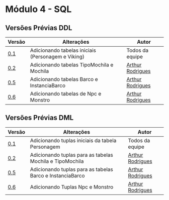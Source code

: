 # Módulo 4 - SQL

## Versões Prévias DDL

| Versão | Alterações | Autor | 
| ------ | ---------- | ----- |
| [0.1](ddl/ddl-v0.1.sql) | Adicionando tabelas iniciais (Personagem e Viking) | Todos da equipe |
| [0.2](ddl/ddl-v0.2.sql) | Adicionando tabelas TipoMochila e Mochila | [Arthur Rodrigues](https://github.com/arthurarp) |
| [0.5](ddl/ddl-v0.5.sql) | Adicionando tabelas Barco e InstanciaBarco | [Arthur Rodrigues](https://github.com/arthurarp) |
| [0.6](ddl/ddl-v0.6.sql) | Adicionando tabelas de Npc e Monstro | [Arthur Rodrigues](https://github.com/arthurarp) |


## Versões Prévias DML

| Versão | Alterações | Autor | 
| ------ | ---------- | ----- |
| [0.1](dml/dml-v0.1.sql) | Adicionando tuplas iniciais da tabela Personagem | Todos da equipe |
| [0.2](dml/dml-v0.2.sql) | Adicionando tuplas para as tabelas Mochila e TipoMochila | [Arthur Rodrigues](https://github.com/arthurarp) |
| [0.5](dml/dml-v0.5.sql) | Adicionando tuplas para as tabelas Barco e InstanciaBarco | [Arthur Rodrigues](https://github.com/arthurarp) |
| [0.6](dml/dml-v0.6.sql) | Adicionando Tuplas Npc e Monstro | [Arthur Rodrigues](https://github.com/arthurarp) |
